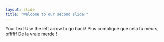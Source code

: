 ```yaml
---
layout: slide
title: "Welcome to our second slide!"
---
```

Your text
Use the left arrow to go back!
Plus compliqué que cela tu meurs, pffffff
De la vraie merde !
